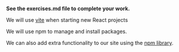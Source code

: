 **See the exercises.md file to complete your work.**

We will use [vite](https://vitejs.dev/) when starting new React projects

We will use npm to manage and install packages.

We can also add extra functionality to our site using the [npm library](https://www.npmjs.com/).
